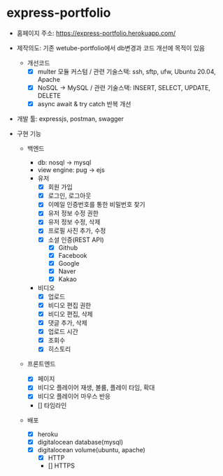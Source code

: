 # express-portfolio

- 홈페이지 주소: <https://express-portfolio.herokuapp.com/>

- 제작의도: 기존 wetube-portfolio에서 db변경과 코드 개선에 목적이 있음
  - 개선코드
    - [x] multer 모듈 커스텀 / 관련 기술스택: ssh, sftp, ufw, Ubuntu 20.04, Apache
    - [x] NoSQL -> MySQL / 관련 기술스택: INSERT, SELECT, UPDATE, DELETE
    - [x] async await & try catch 반복 개선

- 개발 툴: expressjs, postman, swagger

- 구현 기능
  - 백엔드
    - db: nosql -> mysql
    - view engine: pug -> ejs
    - 유저
      - [x] 회원 가입
      - [x] 로그인, 로그아웃
      - [x] 이메일 인증번호를 통한 비밀번호 찾기
      - [x] 유저 정보 수정 권한
      - [x] 유저 정보 수정, 삭제
      - [x] 프로필 사진 추가, 수정
      - [x] 소셜 인증(REST API)
        - [x] Github
        - [x] Facebook
        - [x] Google
        - [x] Naver
        - [x] Kakao

    - 비디오
      - [x] 업로드
      - [x] 비디오 편집 권한
      - [x] 비디오 편집, 삭제
      - [x] 댓글 추가, 삭제
      - [x] 업로드 시간
      - [x] 조회수
      - [x] 히스토리

  - 프론트엔드
    - [x] 페이지
    - [x] 비디오 플레이어 재생, 볼륨, 플레이 타임, 확대
    - [x] 비디오 플레이어 마우스 반응
    - [] 타임라인

  - 배포
    - [x] heroku
    - [x] digitalocean database(mysql)
    - [x] digitalocean volume(ubuntu, apache)
      - [x] HTTP
      - [] HTTPS
